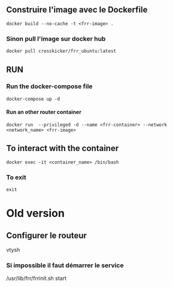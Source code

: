 ## Construire l'image avec le Dockerfile
``` docker build --no-cache -t <frr-image> . ```


### Sinon pull l'image sur docker hub
``` docker pull crosskicker/frr_ubuntu:latest ```

## RUN
### Run the docker-compose file
``` docker-compose up -d ```

#### Run an other router container
``` docker run  --privileged -d --name <frr-container> --network <network_name> <frr-image> ```


## To interact with the container
``` docker exec -it <container_name> /bin/bash ``` 
### To exit 
```exit ```








# Old version

## Configurer le routeur
vtysh
### Si impossible il faut démarrer le service
/usr/lib/frr/frrinit.sh start

